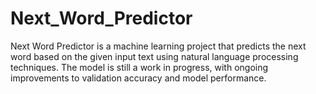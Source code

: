 # Next_Word_Predictor
Next Word Predictor is a machine learning project that predicts the next word based on the given input text using natural language processing techniques. The model is still a work in progress, with ongoing improvements to validation accuracy and model performance.
